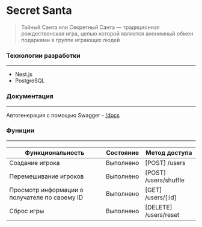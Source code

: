 # Secret Santa


>Тайный Санта или Секретный Санта — традиционная рождественская игра, целью которой является анонимный обмен подарками в группе играющих людей


### Технологии разработки
--- ---
- Nest.js
- PostgreSQL


### Документация
--- ---

Автогенерация с помощью Swagger - [/docs](https://rest-secret-santa.herokuapp.com/docs/)


### Функции
--- ---
| Функциональность                             | Состояние  | Метод доступа        |
|----------------------------------------------|------------|----------------------|
|Создание игрока                               | Выполнено  |[POST] /users         |
|Перемешивание игроков                         | Выполнено  |[POST] /users/shuffle |
|Просмотр информации о получателе по своему ID | Выполнено  |[GET] /users/[:id]    |
|Сброс игры                                    | Выполнено  |[DELETE] /users/reset |

